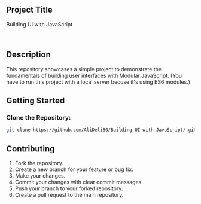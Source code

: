 ## Project Title

Building UI with JavaScript

<br>

## Description

This repository showcases a simple project to demonstrate the fundamentals of building user interfaces with Modular JavaScript.
(You have to run this project with a local server becuse it's using ES6 modules.)

## Getting Started

### Clone the Repository:

  ```sh
  git clone https://github.com/AliDeli80/Building-UI-with-JavaScript/.git
  ```

## Contributing
1.  Fork the repository.
2.  Create a new branch for your feature or bug fix.
3.  Make your changes.
4.  Commit your changes with clear commit messages.
5.  Push your branch to your forked repository.
6.  Create a pull request to the main repository.   
